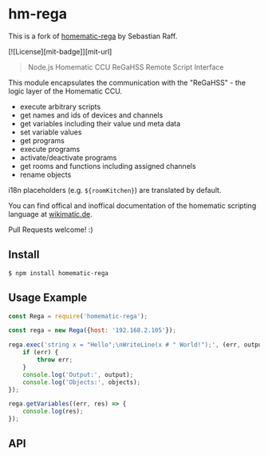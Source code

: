 # hm-rega

This is a fork of [homematic-rega](https://github.com/hobbyquaker/homematic-rega) by Sebastian Raff.

[![License][mit-badge]][mit-url]

> Node.js Homematic CCU ReGaHSS Remote Script Interface

This module encapsulates the communication with the "ReGaHSS" - the logic layer of the Homematic CCU. 

* execute arbitrary scripts
* get names and ids of devices and channels
* get variables including their value und meta data
* set variable values
* get programs
* execute programs
* activate/deactivate programs
* get rooms and functions including assigned channels
* rename objects

i18n placeholders (e.g. `${roomKitchen}`) are translated by default.

You can find offical and inoffical documentation of the homematic scripting language at 
[wikimatic.de](http://www.wikimatic.de/wiki/Script_Dokumentation).

Pull Requests welcome! :)


## Install

`$ npm install homematic-rega`


## Usage Example

```javascript
const Rega = require('homematic-rega');

const rega = new Rega({host: '192.168.2.105'});

rega.exec('string x = "Hello";\nWriteLine(x # " World!");', (err, output, objects) => {
    if (err) {
        throw err;
    } 
    console.log('Output:', output);
    console.log('Objects:', objects);
});

rega.getVariables((err, res) => {
    console.log(res);
});
```


## API

